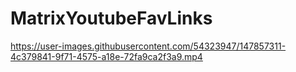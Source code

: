 # MatrixYoutubeFavLinks




https://user-images.githubusercontent.com/54323947/147857311-4c379841-9f71-4575-a18e-72fa9ca2f3a9.mp4

